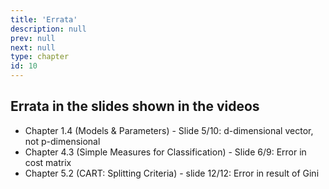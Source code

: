 ```yaml
---
title: 'Errata'
description: null
prev: null
next: null
type: chapter
id: 10
---
```


<section class="c72e2d57">
<p class="de526628">




## Errata in the slides shown in the videos

- Chapter 1.4 (Models & Parameters) - Slide 5/10: d-dimensional vector, not p-dimensional
- Chapter 4.3 (Simple Measures for Classification) - Slide 6/9: Error in cost matrix
- Chapter 5.2 (CART: Splitting Criteria) - slide 12/12: Error in result of Gini

</p>
</section>
